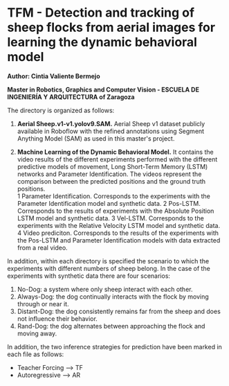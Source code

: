 # TFM - Detection and tracking of sheep flocks from aerial images for learning the dynamic behavioral model

**Author: Cintia Valiente Bermejo**

**Master in Robotics, Graphics and Computer Vision - ESCUELA DE INGENIERÍA Y ARQUITECTURA of Zaragoza**


The directory is organized as follows:

1. **Aerial Sheep.v1-v1.yolov9.SAM.** Aerial Sheep v1 dataset publicly available in Roboflow with the refined annotations using Segment Anything Model (SAM) as used in this master's project.

2. **Machine Learning of the Dynamic Behavioral Model.** It contains the video results of the different experiments performed with the different predictive models of movement, Long Short-Term Memory (LSTM) networks and Parameter Identification. The videos represent the comparison between the predicted positions and the ground truth positions.   
1 Parameter Identification. Corresponds to the experiments with the Parameter Identification model and synthetic data.
2 Pos-LSTM. Corresponds to the results of experiments with the Absolute Position LSTM model and synthetic data.
3 Vel-LSTM. Corresponds to the experiments with the Relative Velocity LSTM model and synthetic data.
4 Video prediciton. Corresponds to the results of the experiments with the Pos-LSTM and Parameter Identification models with data extracted from a real video.

In addition, within each directory is specified the scenario to which the experiments with different numbers of sheep belong. In the case of the experiments with synthetic data there are four scenarios:
1. No-Dog: a system where only sheep interact with each other.
2. Always-Dog: the dog continually interacts with the flock by moving through or near it. 
3. Distant-Dog: the dog consistently remains far from the sheep and does not influence their behavior.
4. Rand-Dog: the dog alternates between approaching the flock and moving away.

In addition, the two inference strategies for prediction have been marked in each file as follows:
- Teacher Forcing --> TF
- Autoregressive --> AR
